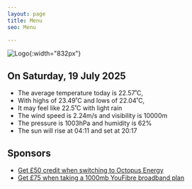 ```yaml
---
layout: page
title: Menu
seo: Menu

---
```


![Logo](/images/logo.jpg){:width="832px"}

<!-- weather_marker starts -->
## On Saturday, 19 July 2025

- The average temperature today is 22.57˚C,
- With highs of 23.49˚C and lows of 22.04˚C,
- It may feel like 22.5˚C with light rain
- The wind speed is 2.24m/s and visibility is 10000m
- The pressure is 1003hPa and humidity is 62%
- The sun will rise at 04:11 and set at 20:17

<!-- weather_marker ends -->

## Sponsors

- [Get £50 credit when switching to Octopus Energy](https://bit.ly/3oD1nnS)
- [Get £75 when taking a 1000mb YouFibre broadband plan](https://aklam.io/91zWhU?)
